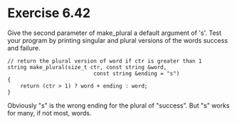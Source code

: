 Exercise 6.42
=============

Give the second parameter of make_plural a default argument of 's'. Test your program by printing singular and plural versions of the words success and failure.

    // return the plural version of word if ctr is greater than 1
    string make_plural(size_t ctr, const string &word,
                               const string &ending = "s")
    {
        return (ctr > 1) ? word + ending : word;
    }

Obviously "s" is the wrong ending for the plural of "success". But "s" works for many, if not most, words.

